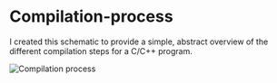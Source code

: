 # Compilation-process
I created this schematic to provide a simple, abstract overview of the different compilation steps for a C/C++ program.

![Compilation process](https://user-images.githubusercontent.com/45420549/154860042-0059a43a-32a8-4ea9-9771-19faea4d8f16.png)
